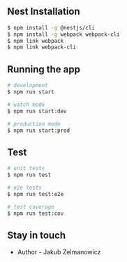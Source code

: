 ## Nest Installation

```bash
$ npm install -g @nestjs/cli
$ npm install -g webpack webpack-cli
$ npm link webpack
$ npm link webpack-cli
```

## Running the app

```bash
# development
$ npm run start

# watch mode
$ npm run start:dev

# production mode
$ npm run start:prod
```

## Test

```bash
# unit tests
$ npm run test

# e2e tests
$ npm run test:e2e

# test coverage
$ npm run test:cov
```
## Stay in touch

- Author - Jakub Zelmanowicz
